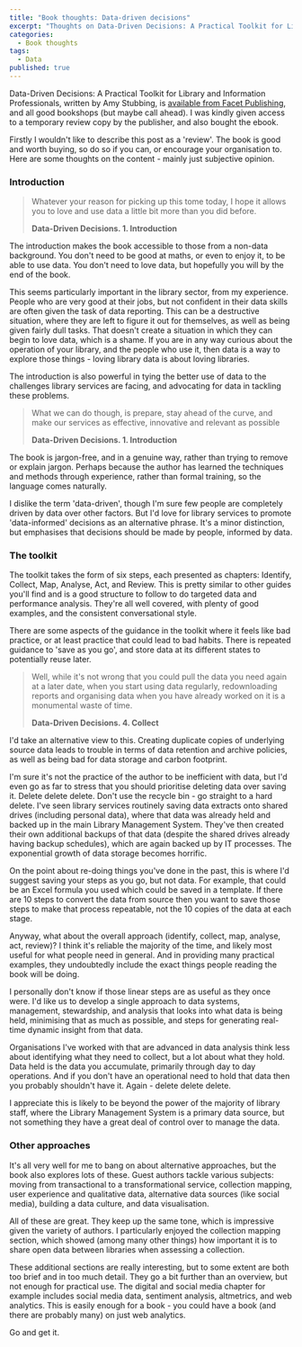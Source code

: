 ```yaml
---
title: "Book thoughts: Data-driven decisions"
excerpt: "Thoughts on Data-Driven Decisions: A Practical Toolkit for Library and Information Professionals"
categories:
  - Book thoughts
tags:
  - Data
published: true
---
```


Data-Driven Decisions: A Practical Toolkit for Library and Information Professionals, written by Amy Stubbing, is [available from Facet Publishing](https://www.facetpublishing.co.uk/page/detail/data-driven-decisions/?k=9781783304783), and all good bookshops (but maybe call ahead). I was kindly given access to a temporary review copy by the publisher, and also bought the ebook.

Firstly I wouldn't like to describe this post as a 'review'. The book is good and worth buying, so do so if you can, or encourage your organisation to. Here are some thoughts on the content - mainly just subjective opinion.

### Introduction

> Whatever your reason for picking up this tome today, I hope it allows you to love and use data a little bit more than you did before.
>
> **Data-Driven Decisions. 1. Introduction**

The introduction makes the book accessible to those from a non-data background. You don't need to be good at maths, or even to enjoy it, to be able to use data. You don't need to love data, but hopefully you will by the end of the book.

This seems particularly important in the library sector, from my experience. People who are very good at their jobs, but not confident in their data skills are often given the task of data reporting. This can be a destructive situation, where they are left to figure it out for themselves, as well as being given fairly dull tasks. That doesn't create a situation in which they can begin to love data, which is a shame. If you are in any way curious about the operation of your library, and the people who use it, then data is a way to explore those things - loving library data is about loving libraries.

The introduction is also powerful in tying the better use of data to the challenges library services are facing, and advocating for data in tackling these problems.

> What we can do though, is prepare, stay ahead of the curve, and make our services as effective, innovative and relevant as possible
>
> **Data-Driven Decisions. 1. Introduction**

The book is jargon-free, and in a genuine way, rather than trying to remove or explain jargon. Perhaps because the author has learned the techniques and methods through experience, rather than formal training, so the language comes naturally.

I dislike the term 'data-driven', though I'm sure few people are completely driven by data over other factors. But I'd love for library services to promote 'data-informed' decisions as an alternative phrase. It's a minor distinction, but emphasises that decisions should be made by people, informed by data.

### The toolkit

The toolkit takes the form of six steps, each presented as chapters: Identify, Collect, Map, Analyse, Act, and Review. This is pretty similar to other guides you'll find and is a good structure to follow to do targeted data and performance analysis. They're all well covered, with plenty of good examples, and the consistent conversational style.

There are some aspects of the guidance in the toolkit where it feels like bad practice, or at least practice that could lead to bad habits. There is repeated guidance to 'save as you go', and store data at its different states to potentially reuse later.

> Well, while it's not wrong that you could pull the data you need again at a later date, when you start using data regularly, redownloading reports and organising data when you have already worked on it is a monumental waste of time.
>
> **Data-Driven Decisions. 4. Collect**

I'd take an alternative view to this. Creating duplicate copies of underlying source data leads to trouble in terms of data retention and archive policies, as well as being bad for data storage and carbon footprint.

I'm sure it's not the practice of the author to be inefficient with data, but I'd even go as far to stress that you should prioritise deleting data over saving it. Delete delete delete. Don't use the recycle bin - go straight to a hard delete. I've seen library services routinely saving data extracts onto shared drives (including personal data), where that data was already held and backed up in the main Library Management System. They've then created their own additional backups of that data (despite the shared drives already having backup schedules), which are again backed up by IT processes. The exponential growth of data storage becomes horrific.

On the point about re-doing things you've done in the past, this is where I'd suggest saving your steps as you go, but not data. For example, that could be an Excel formula you used which could be saved in a template. If there are 10 steps to convert the data from source then you want to save those steps to make that process repeatable, not the 10 copies of the data at each stage.

Anyway, what about the overall approach (identify, collect, map, analyse, act, review)? I think it's reliable the majority of the time, and likely most useful for what people need in general. And in providing many practical examples, they undoubtedly include the exact things people reading the book will be doing.

I personally don't know if those linear steps are as useful as they once were. I'd like us to develop a single approach to data systems, management, stewardship, and analysis that looks into what data is being held, minimising that as much as possible, and steps for generating real-time dynamic insight from that data.

Organisations I've worked with that are advanced in data analysis think less about identifying what they need to collect, but a lot about what they hold. Data held is the data you accumulate, primarily through day to day operations. And if you don't have an operational need to hold that data then you probably shouldn't have it. Again - delete delete delete.

I appreciate this is likely to be beyond the power of the majority of library staff, where the Library Management System is a primary data source, but not something they have a great deal of control over to manage the data.

### Other approaches

It's all very well for me to bang on about alternative approaches, but the book also explores lots of these. Guest authors tackle various subjects: moving from transactional to a transformational service, collection mapping, user experience and qualitative data, alternative data sources (like social media), building a data culture, and data visualisation.

All of these are great. They keep up the same tone, which is impressive given the variety of authors. I particularly enjoyed the collection mapping section, which showed (among many other things) how important it is to share open data between libraries when assessing a collection.

These additional sections are really interesting, but to some extent are both too brief and in too much detail. They go a bit further than an overview, but not enough for practical use. The digital and social media chapter for example includes social media data, sentiment analysis, altmetrics, and web analytics. This is easily enough for a book - you could have a book (and there are probably many) on just web analytics.

Go and get it.
